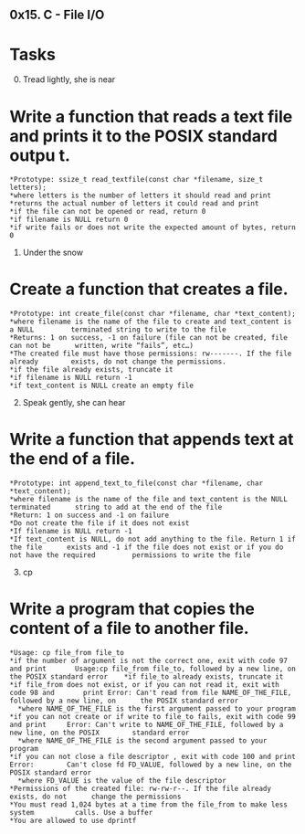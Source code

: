 ## 0x15. C - File I/O

# Tasks

0. Tread lightly, she is near
  # Write a function that reads a text file and prints it to the POSIX standard outpu    t.
    *Prototype: ssize_t read_textfile(const char *filename, size_t letters);
    *where letters is the number of letters it should read and print
    *returns the actual number of letters it could read and print
    *if the file can not be opened or read, return 0
    *if filename is NULL return 0
    *if write fails or does not write the expected amount of bytes, return 0

1. Under the snow
  # Create a function that creates a file.
    *Prototype: int create_file(const char *filename, char *text_content);
    *where filename is the name of the file to create and text_content is a NULL         terminated string to write to the file
    *Returns: 1 on success, -1 on failure (file can not be created, file can not be      written, write “fails”, etc…)
    *The created file must have those permissions: rw-------. If the file already        exists, do not change the permissions.
    *if the file already exists, truncate it
    *if filename is NULL return -1
    *if text_content is NULL create an empty file

2. Speak gently, she can hear
  # Write a function that appends text at the end of a file.
    *Prototype: int append_text_to_file(const char *filename, char *text_content);
    *where filename is the name of the file and text_content is the NULL terminated      string to add at the end of the file
    *Return: 1 on success and -1 on failure
    *Do not create the file if it does not exist
    *If filename is NULL return -1
    *If text_content is NULL, do not add anything to the file. Return 1 if the file      exists and -1 if the file does not exist or if you do not have the required         permissions to write the file

3. cp
  # Write a program that copies the content of a file to another file.
    *Usage: cp file_from file_to
    *if the number of argument is not the correct one, exit with code 97 and print       Usage:cp file_from file_to, followed by a new line, on the POSIX standard error    *if file_to already exists, truncate it
    *if file_from does not exist, or if you can not read it, exit with code 98 and       print Error: Can't read from file NAME_OF_THE_FILE, followed by a new line, on      the POSIX standard error
      *where NAME_OF_THE_FILE is the first argument passed to your program
    *if you can not create or if write to file_to fails, exit with code 99 and print     Error: Can't write to NAME_OF_THE_FILE, followed by a new line, on the POSIX        standard error
      *where NAME_OF_THE_FILE is the second argument passed to your program
    *if you can not close a file descriptor , exit with code 100 and print Error:        Can't close fd FD_VALUE, followed by a new line, on the POSIX standard error
      *where FD_VALUE is the value of the file descriptor
    *Permissions of the created file: rw-rw-r--. If the file already exists, do not      change the permissions
    *You must read 1,024 bytes at a time from the file_from to make less system          calls. Use a buffer
    *You are allowed to use dprintf

